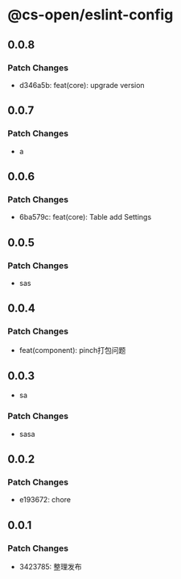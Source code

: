 # @cs-open/eslint-config

## 0.0.8

### Patch Changes


- d346a5b: feat(core): upgrade version

## 0.0.7

### Patch Changes

- a

## 0.0.6

### Patch Changes

- 6ba579c: feat(core): Table add Settings

## 0.0.5

### Patch Changes

- sas

## 0.0.4

### Patch Changes

- feat(component): pinch打包问题

## 0.0.3

- sa

### Patch Changes

- sasa

## 0.0.2

### Patch Changes

- e193672: chore

## 0.0.1

### Patch Changes

- 3423785: 整理发布
